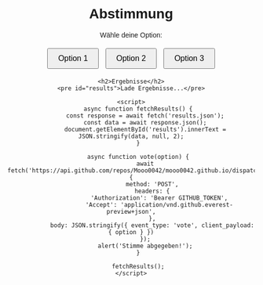 <!DOCTYPE html>
<html lang="de">
<head>
    <meta charset="UTF-8">
    <meta name="viewport" content="width=device-width, initial-scale=1.0">
    <title>Abstimmung</title>
    <style>
        body { font-family: Arial, sans-serif; text-align: center; margin: 50px; }
        button { margin: 5px; padding: 10px 20px; font-size: 16px; }
    </style>
</head>
<body>
    <h1>Abstimmung</h1>
    <p>Wähle deine Option:</p>
    <button onclick="vote('Option 1')">Option 1</button>
    <button onclick="vote('Option 2')">Option 2</button>
    <button onclick="vote('Option 3')">Option 3</button>

    <h2>Ergebnisse</h2>
    <pre id="results">Lade Ergebnisse...</pre>

    <script>
        async function fetchResults() {
            const response = await fetch('results.json');
            const data = await response.json();
            document.getElementById('results').innerText = JSON.stringify(data, null, 2);
        }

        async function vote(option) {
            await fetch('https://api.github.com/repos/Mooo0042/mooo0042.github.io/dispatches', {
                method: 'POST',
                headers: {
                    'Authorization': 'Bearer GITHUB_TOKEN',
                    'Accept': 'application/vnd.github.everest-preview+json',
                },
                body: JSON.stringify({ event_type: 'vote', client_payload: { option } })
            });
            alert('Stimme abgegeben!');
        }

        fetchResults();
    </script>
</body>
</html>
